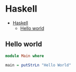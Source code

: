 # Haskell

<!--ts-->
* [Haskell](hasekll.md#haskell)
   * [Hello world](hasekll.md#hello-world)

<!-- Added by: runner, at: Wed Jul 14 13:58:40 UTC 2021 -->

<!--te-->

## Hello world
```haskell
module Main where

main = putStrLn "Hello World"
```
